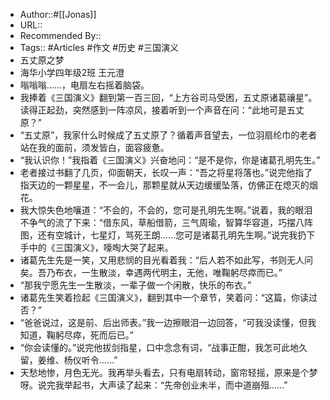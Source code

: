 - Author::#[[Jonas]]
- URL::
- Recommended By:: 
- Tags:: #Articles #作文 #历史 #三国演义
- 五丈原之梦
- 海华小学四年级2班 王元澄
- 嗡嗡嗡……，电扇左右摇着脑袋。
- 我捧着《三国演义》翻到第一百三回，“上方谷司马受困，五丈原诸葛禳星”。读得正起劲，突然感到一阵凉风，接着听到一个声音在问：“此地可是五丈原？”
- “五丈原”，我家什么时候成了五丈原了？循着声音望去，一位羽扇纶巾的老者站在我的面前，须发皆白，面容疲惫。
- “我认识你！”我指着《三国演义》兴奋地问：“是不是你，你是诸葛孔明先生。”
- 老者接过书翻了几页，仰面朝天，长叹一声：“吾之将星将落也。”说完他指了指天边的一颗星星，不一会儿，那颗星就从天边缓缓坠落，仿佛正在熄灭的烟花。
- 我大惊失色地嚷道：“不会的，不会的，您可是孔明先生啊。”说着，我的眼泪不争气的流了下来：“借东风，草船借箭，三气周瑜，智算华容道，巧摆八阵图，还有空城计，七星灯，骂死王朗……您可是诸葛孔明先生啊。”说完我扔下手中的《三国演义》，嚎啕大哭了起来。
- 诸葛先生先是一笑，又用悲悯的目光看着我：“后人若不如此写，书则无人问矣。吾乃布衣，一生散淡，幸遇两代明主，无他，唯鞠躬尽瘁而已。”
- “那我宁愿先生一生散淡，一辈子做一个闲散，快乐的布衣。”
- 诸葛先生笑着捡起《三国演义》，翻到其中一个章节，笑着问：“这篇，你读过否？”
- “爸爸说过，这是前、后出师表。”我一边擦眼泪一边回答，“可我没读懂，但我知道，鞠躬尽瘁，死而后已。”
- “你会读懂的。”说完他拔剑指星，口中念念有词，“战事正酣，我怎可此地久留，姜维、杨仪听令……”
- 天愁地惨，月色无光。我再举头看去，只有电扇转动，窗帘轻摇，原来是个梦呀。说完我举起书，大声读了起来：“先帝创业未半，而中道崩殂……”
